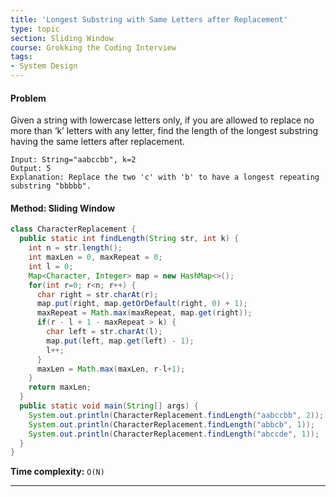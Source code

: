 ```yaml
---
title: 'Longest Substring with Same Letters after Replacement'
type: topic
section: Sliding Window
course: Grokking the Coding Interview
tags:
- System Design
---
```

#### Problem
Given a string with lowercase letters only, if you are allowed to replace no more than ‘k’ letters with any letter, find the length of the longest substring having the same letters after replacement.
```
Input: String="aabccbb", k=2
Output: 5
Explanation: Replace the two 'c' with 'b' to have a longest repeating substring "bbbbb".
```

#### Method: Sliding Window
```java
class CharacterReplacement {
  public static int findLength(String str, int k) {
    int n = str.length();
    int maxLen = 0, maxRepeat = 0;
    int l = 0;
    Map<Character, Integer> map = new HashMap<>();
    for(int r=0; r<n; r++) {
      char right = str.charAt(r);
      map.put(right, map.getOrDefault(right, 0) + 1);
      maxRepeat = Math.max(maxRepeat, map.get(right));
      if(r - l + 1 - maxRepeat > k) {
        char left = str.charAt(l);
        map.put(left, map.get(left) - 1);
        l++;
      }
      maxLen = Math.max(maxLen, r-l+1);
    }
    return maxLen;
  }
  public static void main(String[] args) {
    System.out.println(CharacterReplacement.findLength("aabccbb", 2));
    System.out.println(CharacterReplacement.findLength("abbcb", 1));
    System.out.println(CharacterReplacement.findLength("abccde", 1));
  }
}
```
**Time complexity:** `O(N)`


---